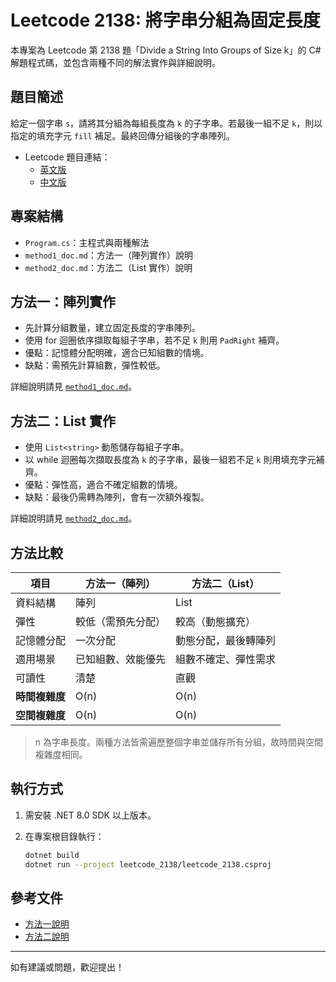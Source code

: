 # Leetcode 2138: 將字串分組為固定長度

本專案為 Leetcode 第 2138 題「Divide a String Into Groups of Size k」的 C# 解題程式碼，並包含兩種不同的解法實作與詳細說明。

## 題目簡述

給定一個字串 `s`，請將其分組為每組長度為 `k` 的子字串。若最後一組不足 `k`，則以指定的填充字元 `fill` 補足。最終回傳分組後的字串陣列。

- Leetcode 題目連結：
  - [英文版](https://leetcode.com/problems/divide-a-string-into-groups-of-size-k/)
  - [中文版](https://leetcode.cn/problems/divide-a-string-into-groups-of-size-k/)

## 專案結構

- `Program.cs`：主程式與兩種解法
- `method1_doc.md`：方法一（陣列實作）說明
- `method2_doc.md`：方法二（List 實作）說明

## 方法一：陣列實作

- 先計算分組數量，建立固定長度的字串陣列。
- 使用 for 迴圈依序擷取每組子字串，若不足 `k` 則用 `PadRight` 補齊。
- 優點：記憶體分配明確，適合已知組數的情境。
- 缺點：需預先計算組數，彈性較低。

詳細說明請見 [`method1_doc.md`](./leetcode_2138/method1_doc.md)。

## 方法二：List 實作

- 使用 `List<string>` 動態儲存每組子字串。
- 以 while 迴圈每次擷取長度為 `k` 的子字串，最後一組若不足 `k` 則用填充字元補齊。
- 優點：彈性高，適合不確定組數的情境。
- 缺點：最後仍需轉為陣列，會有一次額外複製。

詳細說明請見 [`method2_doc.md`](./leetcode_2138/method2_doc.md)。

## 方法比較

| 項目         | 方法一（陣列）         | 方法二（List）         |
|--------------|------------------------|------------------------|
| 資料結構     | 陣列                   | List                   |
| 彈性         | 較低（需預先分配）     | 較高（動態擴充）       |
| 記憶體分配   | 一次分配               | 動態分配，最後轉陣列   |
| 適用場景     | 已知組數、效能優先     | 組數不確定、彈性需求   |
| 可讀性       | 清楚                   | 直觀                   |
| **時間複雜度** | O(n)                  | O(n)                  |
| **空間複雜度** | O(n)                  | O(n)                  |

> n 為字串長度。兩種方法皆需遍歷整個字串並儲存所有分組，故時間與空間複雜度相同。

## 執行方式

1. 需安裝 .NET 8.0 SDK 以上版本。
2. 在專案根目錄執行：

   ```zsh
   dotnet build
   dotnet run --project leetcode_2138/leetcode_2138.csproj
   ```

## 參考文件
- [方法一說明](./leetcode_2138/method1_doc.md)
- [方法二說明](./leetcode_2138/method2_doc.md)

---

如有建議或問題，歡迎提出！
